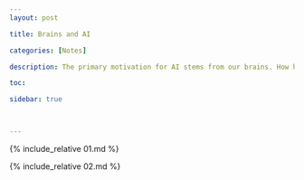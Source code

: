 ```yaml
---
layout: post

title: Brains and AI

categories: [Notes]

description: The primary motivation for AI stems from our brains. How has our research in cognitive science shaped the modern AI systems?

toc:

sidebar: true



---
```




{% include_relative 01.md %}

{% include_relative 02.md %}

